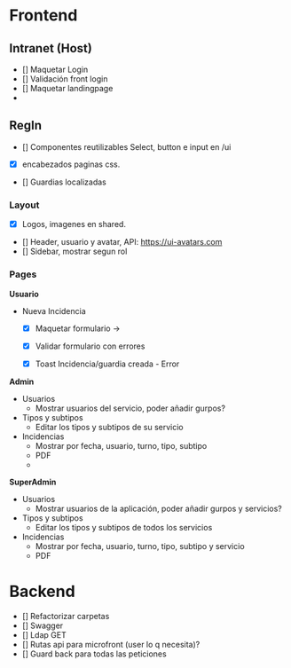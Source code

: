 # Frontend

## Intranet (Host)

- [] Maquetar Login
- [] Validación front login
- [] Maquetar landingpage
- 
 
## RegIn
    
- [] Componentes reutilizables Select, button e input en /ui
- [x] encabezados paginas css.
- [] Guardias localizadas

### Layout
- [x] Logos, imagenes en shared.
- [] Header, usuario y avatar, API: <https://ui-avatars.com>
- [] Sidebar, mostrar segun rol

### Pages

**Usuario**

- Nueva Incidencia 
    - [x] Maquetar formulario ->
    - [x] Validar formulario con errores
    - [x] Toast Incidencia/guardia creada - Error


**Admin**

- Usuarios
    - Mostrar usuarios del servicio, poder añadir gurpos?
- Tipos y subtipos
    - Editar los tipos y subtipos de su servicio
- Incidencias
    - Mostrar por fecha, usuario, turno, tipo, subtipo
    - PDF
    -  

**SuperAdmin**

- Usuarios
    - Mostrar usuarios de la aplicación, poder añadir gurpos y servicios? 
- Tipos y subtipos
    - Editar los tipos y subtipos de todos los servicios
- Incidencias
    - Mostrar por fecha, usuario, turno, tipo, subtipo y servicio
    - PDF
    

# Backend

- [] Refactorizar carpetas
- [] Swagger
- [] Ldap GET
- [] Rutas api para microfront (user lo q necesita)?
- [] Guard back para todas las peticiones